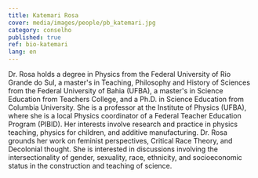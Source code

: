 ```yaml
---
title: Katemari Rosa
cover: media/images/people/pb_katemari.jpg
category: conselho
published: true
ref: bio-katemari
lang: en
---
```


Dr. Rosa holds a degree in Physics from the Federal University of Rio Grande do Sul, a master's in Teaching, Philosophy and History of Sciences from the Federal University of Bahia (UFBA), a master's in Science Education from Teachers College, and a Ph.D. in Science Education from Columbia University. She is a professor at the Institute of Physics (UFBA), where she is a local Physics coordinator of a Federal Teacher Education Program (PIBID). Her interests involve research and practice in physics teaching, physics for children, and additive manufacturing.  Dr. Rosa grounds her work on feminist perspectives, Critical Race Theory, and Decolonial thought. She is interested in discussions involving the intersectionality of gender, sexuality, race, ethnicity, and socioeconomic status in the construction and teaching of science. 